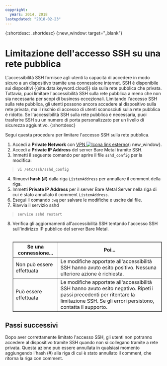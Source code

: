 ```yaml
---
copyright:
  years: 2014, 2018
lastupdated: "2018-02-23"
---
```


{:shortdesc: .shortdesc}
{:new_window: target="_blank"}

# Limitazione dell'accesso SSH su una rete pubblica

L'accessibilità SSH fornisce agli utenti la capacità di accedere in modo sicuro a un dispositivo tramite una connessione internet. SSH è disponibile sui dispositivi {{site.data.keyword.cloud}} sia sulla rete pubblica che privata. Tuttavia, puoi limitare l'accessibilità SSH sulla rete pubblica a meno che non sia necessaria per scopi di business eccezionali. Limitando l'accesso SSH sulla rete pubblica, gli utenti possono ancora accedere al dispositivo sulla rete privata, ma il rischio di accesso di utenti sconosciuti sulla rete pubblica è ridotto. Se l'accessibilità SSH sulla rete pubblica è necessaria, puoi trasferire SSH su un numero di porta personalizzato per un livello di sicurezza aggiuntivo.
{:shortdesc}

Segui questa procedura per limitare l'accesso SSH sulla rete pubblica.
1. Accedi a **Private Network** con [VPN ![Icona link esterno](../../icons/launch-glyph.svg "Icona link esterno")](http://www.softlayer.com/vpn-access){: new_window}.
2. Accedi a **Private IP Address** del server Bare Metal tramite SSH.
3. Immetti il seguente comando per aprire il file `sshd_config` per la modifica:
  > `vi /etc/ssh/sshd_config`
4. Rimuovi **hash (#)** dalla riga `ListenAddress` per annullare il comment della riga.
5. Immetti **Private IP Address** per il server Bare Metal Server nella riga di cui è stato annullato il comment `ListenAddress`.
6. Esegui il comando `:wq` per salvare le modifiche e uscire dal file.
7. Riavvia il servizio sshd
  > `service sshd restart`
8. Verifica gli aggiornamenti all'accessibilità SSH tentando l'accesso SSH sull'indirizzo IP pubblico del server Bare Metal.<br><br><table border="1"><tr><th>Se una connessione...</th><th>Poi...</th></tr><tr><td>Non può essere effettuata</td><td>Le modifiche apportate all'accessibilità SSH hanno avuto esito positivo. Nessuna ulteriore azione è richiesta.</td></tr><tr><td>Può essere effettuata</td><td>Le modifiche apportate all'accessibilità SSH hanno avuto esito negativo. Ripeti i passi precedenti per ritentare la limitazione SSH. Se gli errori persistono, contatta il supporto. </td></tr></table>

## Passi successivi

Dopo aver correttamente limitato l'accesso SSH, gli utenti non potranno accedere al dispositivo tramite SSH quando non si collegano tramite a rete privata. Questa azione può essere annullata in qualsiasi momento aggiungendo l'hash (#) alla riga di cui è stato annullato il comment, che ritorna la riga con comment. 
